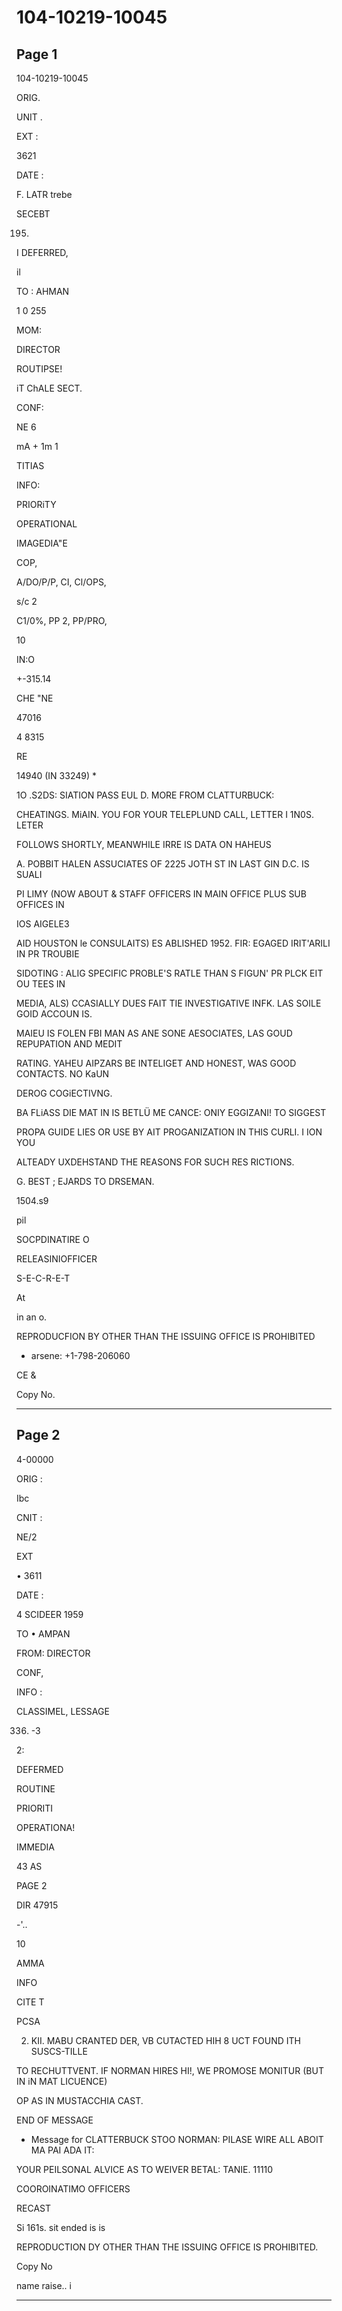 # 104-10219-10045

## Page 1

104-10219-10045

ORIG.

UNIT .

EXT :

3621

DATE :

F. LATR trebe

SECEBT

195)

I DEFERRED,

il

TO : AHMAN

1 0 255

MOM:

DIRECTOR

ROUTIPSE!

iT ChALE SECT.

CONF:

NE 6

mA + 1m 1

TITIAS

INFO:

PRIORiTY

OPERATIONAL

IMAGEDIA"E

COP,

A/DO/P/P, CI, Cl/OPS,

s/c 2

C1/0%, PP 2, PP/PRO,

10

IN:O

+-315.14

CHE "NE

47016

4 8315

RE

14940 (IN 33249) *

1O .S2DS: SIATION PASS EUL D. MORE FROM CLATTURBUCK:

CHEATINGS. MiAIN. YOU FOR YOUR TELEPLUND CALL, LETTER I 1N0S. LETER

FOLLOWS SHORTLY, MEANWHILE IRRE IS DATA ON HAHEUS

A. POBBIT HALEN ASSUCIATES OF 2225 JOTH ST IN LAST GIN D.C. IS SUALI

PI LIMY (NOW ABOUT & STAFF OFFICERS IN MAIN OFFICE PLUS SUB OFFICES IN

IOS AIGELE3

AID HOUSTON le CONSULAITS) ES ABLISHED 1952. FIR: EGAGED IRIT'ARILI IN PR TROUBIE

SIDOTING : ALIG SPECIFIC PROBLE'S RATLE THAN S FIGUN' PR PLCK EIT OU TEES IN

MEDIA, ALS) CCASIALLY DUES FAIT TIE INVESTIGATIVE INFK. LAS SOILE GOID ACCOUN IS.

MAIEU IS FOLEN FBI MAN AS ANE SONE AESOCIATES, LAS GOUD REPUPATION AND MEDIT

RATING. YAHEU AIPZARS BE INTELIGET AND HONEST, WAS GOOD CONTACTS. NO KaUN

DEROG COGiECTIVNG.

BA FLiASS DIE MAT IN IS BETLÜ ME CANCE: ONIY EGGIZANI! TO SIGGEST

PROPA GUIDE LIES OR USE BY AIT PROGANIZATION IN THIS CURLI. I ION YOU

ALTEADY UXDEHSTAND THE REASONS FOR SUCH RES RICTIONS.

G. BEST ; EJARDS TO DRSEMAN.

1504.s9

pil

SOCPDINATIRE O

RELEASINIOFFICER

S-E-C-R-E-T

At

in an o.

REPRODUCFION BY OTHER THAN THE ISSUING OFFICE IS PROHIBITED

- arsene: +1-798-206060

CE &

Copy No.

---

## Page 2

4-00000

ORIG :

Ibc

CNIT :

NE/2

EXT

• 3611

DATE :

4 SCIDEER 1959

TO • AMPAN

FROM: DIRECTOR

CONF,

INFO :

CLASSIMEL, LESSAGE

336. -3

2:

DEFERMED

ROUTINE

PRIORITI

OPERATIONA!

IMMEDIA

43 AS

PAGE 2

DIR 47915

-'..

10

AMMA

INFO

CITE T

PCSA

2. KII. MABU CRANTED DER, VB CUTACTED HIH 8 UCT FOUND ITH SUSCS-TILLE

TO RECHUTTVENT. IF NORMAN HIRES HI!, WE PROMOSE MONITUR (BUT IN iN MAT LICUENCE)

OP AS IN MUSTACCHIA CAST.

END OF MESSAGE

* Message for CLATTERBUCK STOO NORMAN: PILASE WIRE ALL ABOIT MA PAI ADA IT:

YOUR PEILSONAL ALVICE AS TO WEIVER BETAL: TANIE. 11110

COOROINATIMO OFFICERS

RECAST

Si 161s. sit ended is is

REPRODUCTION DY OTHER THAN THE ISSUING OFFICE IS PROHIBITED.

Copy No

name raise.. i

---

